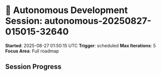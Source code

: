 # 🤖 Autonomous Development Session: autonomous-20250827-015015-32640

**Started**: 2025-08-27 01:50:15 UTC
**Trigger**: scheduled
**Max Iterations**: 5
**Focus Area**: Full roadmap

## Session Progress

